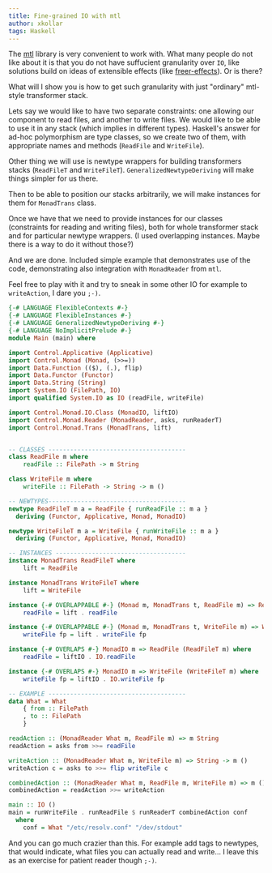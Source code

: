 ```yaml
---
title: Fine-grained IO with mtl
author: xkollar
tags: Haskell
---
```


The [mtl](https://hackage.haskell.org/package/mtl) library is very convenient
to work with. What many people do not like about it is that you do not have
suffucient granularity over `IO`, like solutions build on ideas of extensible
effects (like
[freer-effects](https://github.com/IxpertaSolutions/freer-effects)). Or is
there?

What will I show you is how to get such granularity with just "ordinary"
mtl-style transformer stack.

Lets say we would like to have two separate constraints: one allowing our
component to read files, and another to write files. We would like to be able
to use it in any stack (which implies in different types). Haskell's answer for
ad-hoc polymorphism are type classes, so we create two of them, with
appropriate names and methods (`ReadFile` and `WriteFile`).

Other thing we will use is newtype wrappers for building transformers stacks
(`ReadFileT` and `WriteFileT`). `GeneralizedNewtypeDeriving` will
make things simpler for us there.

Then to be able to position our stacks arbitrarily, we will make instances
for them for `MonadTrans` class.

Once we have that we need to provide instances for our classes (constraints
for reading and writing files), both for whole transformer stack and for
particular newtype wrappers. (I used overlapping instances. Maybe there is a
way to do it without those?)

And we are done. Included simple example that demonstrates use of the code,
demonstrating also integration with `MonadReader` from `mtl`.

Feel free to play with it and try to sneak in some other IO for example to
`writeAction`, I dare you `;-)`.

```Haskell
{-# LANGUAGE FlexibleContexts #-}
{-# LANGUAGE FlexibleInstances #-}
{-# LANGUAGE GeneralizedNewtypeDeriving #-}
{-# LANGUAGE NoImplicitPrelude #-}
module Main (main) where

import Control.Applicative (Applicative)
import Control.Monad (Monad, (>>=))
import Data.Function (($), (.), flip)
import Data.Functor (Functor)
import Data.String (String)
import System.IO (FilePath, IO)
import qualified System.IO as IO (readFile, writeFile)

import Control.Monad.IO.Class (MonadIO, liftIO)
import Control.Monad.Reader (MonadReader, asks, runReaderT)
import Control.Monad.Trans (MonadTrans, lift)


-- CLASSES --------------------------------------
class ReadFile m where
    readFile :: FilePath -> m String

class WriteFile m where
    writeFile :: FilePath -> String -> m ()

-- NEWTYPES--------------------------------------
newtype ReadFileT m a = ReadFile { runReadFile :: m a }
  deriving (Functor, Applicative, Monad, MonadIO)

newtype WriteFileT m a = WriteFile { runWriteFile :: m a }
  deriving (Functor, Applicative, Monad, MonadIO)

-- INSTANCES ------------------------------------
instance MonadTrans ReadFileT where
    lift = ReadFile

instance MonadTrans WriteFileT where
    lift = WriteFile

instance {-# OVERLAPPABLE #-} (Monad m, MonadTrans t, ReadFile m) => ReadFile (t m) where
    readFile = lift . readFile

instance {-# OVERLAPPABLE #-} (Monad m, MonadTrans t, WriteFile m) => WriteFile (t m) where
    writeFile fp = lift . writeFile fp

instance {-# OVERLAPS #-} MonadIO m => ReadFile (ReadFileT m) where
    readFile = liftIO . IO.readFile

instance {-# OVERLAPS #-} MonadIO m => WriteFile (WriteFileT m) where
    writeFile fp = liftIO . IO.writeFile fp

-- EXAMPLE --------------------------------------
data What = What
    { from :: FilePath
    , to :: FilePath
    }

readAction :: (MonadReader What m, ReadFile m) => m String
readAction = asks from >>= readFile

writeAction :: (MonadReader What m, WriteFile m) => String -> m ()
writeAction c = asks to >>= flip writeFile c

combinedAction :: (MonadReader What m, ReadFile m, WriteFile m) => m ()
combinedAction = readAction >>= writeAction

main :: IO ()
main = runWriteFile . runReadFile $ runReaderT combinedAction conf
  where
    conf = What "/etc/resolv.conf" "/dev/stdout"
```

And you can go much crazier than this. For example add tags to newtypes, that
would indicate, what files you can actually read and write… I leave this
as an exercise for patient reader though `;-)`.
